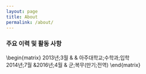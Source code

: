 ```yaml
---
layout: page
title: About
permalink: /about/
---
```


### 주요 이력 및 활동 사항
\begin{matrix}
2013년\;3월 & & 아주대학교\;수학과\;입학 <br/>
2014년\;7월 &2016년\;4월 & 군\;복무(만기\;전역)
\end{matrix}
